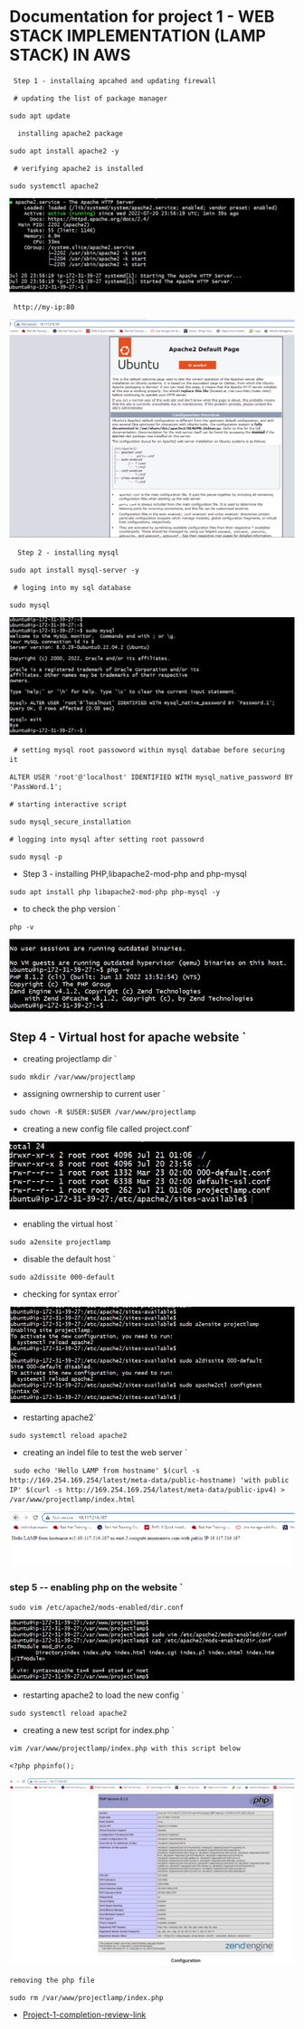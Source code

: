 # Documentation for project 1 - WEB STACK IMPLEMENTATION (LAMP STACK) IN AWS

` Step 1 - installaing apcahed and updating firewall`

` # updating the list of package manager`

`sudo apt update`

`  installing apache2 package`

`sudo apt install apache2 -y `

` # verifying apache2 is installed`

`sudo systemctl apache2`

![project image](./images/Project1-Image1-systemctl-status-apache2.PNG)

` http://my-ip:80`

![project image](./images/Project1-Image2-apache-default-page.PNG)

`  Step 2 - installing mysql`

` sudo apt install mysql-server -y `

` # loging into my sql database`

` sudo mysql `

![project image](./images/Project1-Image3-mysql-passoword.PNG)



` # setting mysql root passoword within mysql databae before securing it`

` ALTER USER 'root'@'localhost' IDENTIFIED WITH mysql_native_password BY 'PassWord.1'; `

` # starting interactive script `

` sudo mysql_secure_installation `

` # logging into mysql after setting root passowrd `

` sudo mysql -p `

*  Step 3 - installing PHP,libapache2-mod-php and  php-mysql 

` sudo apt install php libapache2-mod-php php-mysql -y `

*  to check the php version `

` php -v ` 

![project image](./images/project-1-image-4-php-version.PNG)

## Step 4 - Virtual host for apache website `

*  creating projectlamp dir `

`sudo mkdir /var/www/projectlamp`

* assigning owrnership to current user `

` sudo chown -R $USER:$USER /var/www/projectlamp `

*  creating a new config file called project.conf` 

![project image](./images/project-1-image-5-projectlamp-conf.PNG)

*  enabling the virtual host `

` sudo a2ensite projectlamp `

*  disable the default host `

` sudo a2dissite 000-default `

* checking for syntax error`

![project image](./images/project-1-image-6-ena-disab-configtest.PNG)

* restarting apache2`

` sudo systemctl reload apache2 `

*  creating an indel file to test the web server `

` sudo echo 'Hello LAMP from hostname' $(curl -s http://169.254.169.254/latest/meta-data/public-hostname) 'with public IP' $(curl -s http://169.254.169.254/latest/meta-data/public-ipv4) > /var/www/projectlamp/index.html` 


![project image](./images/project-1-image-7-new-website-test-page.PNG)


### step 5 -- enabling php on the website `

` sudo vim /etc/apache2/mods-enabled/dir.conf `

![project image](./images/project-1-image-8-mods-enable-dir-conf.PNG)


*  restarting apache2 to load the new config `

` sudo systemctl reload apache2 `

* creating a new test script for index.php `

`vim /var/www/projectlamp/index.php with this script below `

` <?php
phpinfo(); `

![project image](./images/project-1-image-9-new-php-test-page.PNG)


` removing the php file `

` sudo rm /var/www/projectlamp/index.php `


* [Project-1-completion-review-link](https://github.com/babalola1234/project-1.git)














